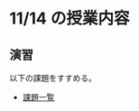 # 11/14 の授業内容
## 演習
以下の課題をすすめる。
* [課題一覧](https://github.com/cupperservice/HJ-2023#%E8%AA%B2%E9%A1%8C%E4%B8%80%E8%A6%A7)
